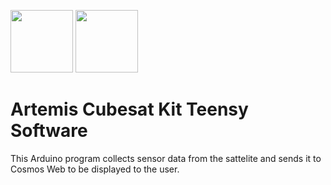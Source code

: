 <img src="https://hsfl.github.io/artemis/resources/logos/hsfl.png" width="100"> <img src="https://hsfl.github.io/artemis/resources/logos/uh_manoa.png" width="100">

# Artemis Cubesat Kit Teensy Software

This Arduino program collects sensor data from the sattelite and sends it to Cosmos Web to be displayed to the user. 
